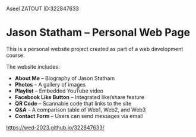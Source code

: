 Aseel ZATOUT
ID:322847633
# Jason Statham – Personal Web Page

This is a personal website project created as part of a web development course.


The website includes:

- **About Me** – Biography of Jason Statham
- **Photos** – A gallery of images
- **Playlist** – Embedded YouTube video
- **Facebook Like Button** – Integrated like/share feature
- **QR Code** – Scannable code that links to the site
- **Q&A** – A comparison table of Web1, Web2, and Web3
- **Contact Form** – Users can send messages via email

https://wed-2023.github.io/322847633/

